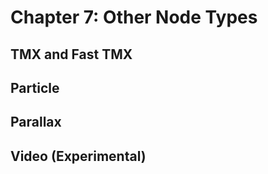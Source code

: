 # Chapter 7: Other Node Types

## TMX and Fast TMX
    
## Particle
    
## Parallax
    
## Video (Experimental)


